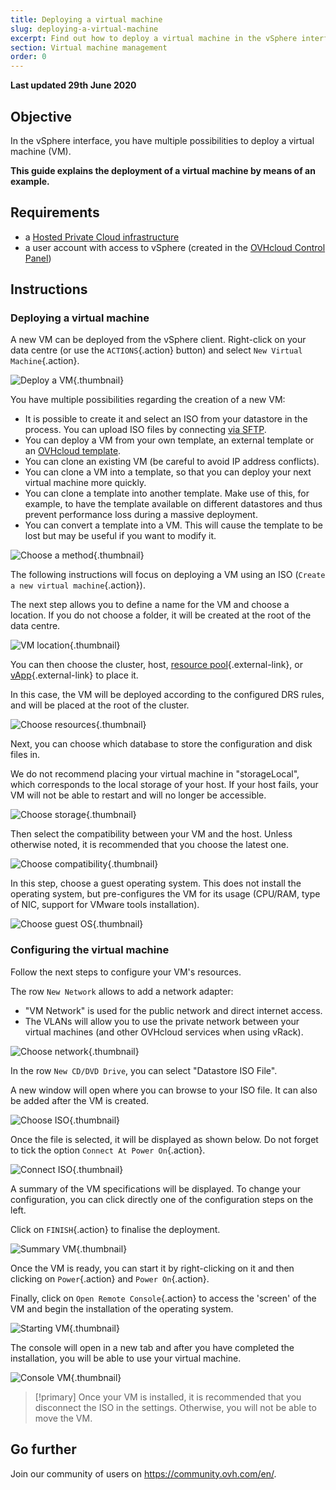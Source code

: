 ```yaml
---
title: Deploying a virtual machine
slug: deploying-a-virtual-machine
excerpt: Find out how to deploy a virtual machine in the vSphere interface
section: Virtual machine management
order: 0
---
```


**Last updated 29th June 2020**

## Objective

In the vSphere interface, you have multiple possibilities to deploy a virtual machine (VM). 

**This guide explains the deployment of a virtual machine by means of an example.**

## Requirements

- a [Hosted Private Cloud infrastructure](https://www.ovhcloud.com/en-sg/enterprise/products/hosted-private-cloud/)
- a user account with access to vSphere (created in the [OVHcloud Control Panel](https://ca.ovh.com/auth/?action=gotomanager))

## Instructions

### Deploying a virtual machine

A new VM can be deployed from the vSphere client. Right-click on your data centre (or use the  `ACTIONS`{.action} button) and select `New Virtual Machine`{.action}.

![Deploy a VM](images/vm01.png){.thumbnail}

You have multiple possibilities regarding the creation of a new VM:

- It is possible to create it and select an ISO from your datastore in the process. You can upload ISO files by connecting [via SFTP](../sftp_connection/).
- You can deploy a VM from your own template, an external template or an [OVHcloud template](https://docs.ovh.com/gb/en/private-cloud/deploy-ovh-template/).
- You can clone an existing VM (be careful to avoid IP address conflicts).
- You can clone a VM into a template, so that you can deploy your next virtual machine more quickly.
- You can clone a template into another template. Make use of this, for example, to have the template available on different datastores and thus prevent performance loss during a massive deployment.
- You can convert a template into a VM. This will cause the template to be lost but may be useful if you want to modify it.

![Choose a method](images/vm02.png){.thumbnail}

The following instructions will focus on deploying a VM using an ISO (`Create a new virtual machine`{.action}).

The next step allows you to define a name for the VM and choose a location. If you do not choose a folder, it will be created at the root of the data centre.

![VM location](images/vm03.png){.thumbnail}

You can then choose the cluster, host, [resource pool](https://docs.vmware.com/en/VMware-vSphere/6.7/com.vmware.vsphere.resmgmt.doc/GUID-60077B40-66FF-4625-934A-641703ED7601.html){.external-link}, or [vApp](https://docs.vmware.com/en/VMware-vSphere/6.7/com.vmware.vsphere.vm_admin.doc/GUID-E6E9D2A9-D358-4996-9BC7-F8D9D9645290.html){.external-link} to place it.

In this case, the VM will be deployed according to the configured DRS rules, and will be placed at the root of the cluster.

![Choose resources](images/vm04.png){.thumbnail}

Next, you can choose which database to store the configuration and disk files in.

We do not recommend placing your virtual machine in "storageLocal", which corresponds to the local storage of your host. If your host fails, your VM will not be able to restart and will no longer be accessible.

![Choose storage](images/vm05.png){.thumbnail}

Then select the compatibility between your VM and the host. Unless otherwise noted, it is recommended that you choose the latest one.

![Choose compatibility](images/vm06.png){.thumbnail}

In this step, choose a guest operating system. This does not install the operating system, but pre-configures the VM for its usage (CPU/RAM, type of NIC, support for VMware tools installation).

![Choose guest OS](images/vm07.png){.thumbnail}

### Configuring the virtual machine

Follow the next steps to configure your VM's resources.

The row `New Network` allows to add a network adapter:

- "VM Network" is used for the public network and direct internet access.
- The VLANs will allow you to use the private network between your virtual machines (and other OVHcloud services when using vRack).

![Choose network](images/vm08.png){.thumbnail}

In the row `New CD/DVD Drive`, you can select "Datastore ISO File".

A new window will open where you can browse to your ISO file. It can also be added after the VM is created.

![Choose ISO](images/vm09.png){.thumbnail}

Once the file is selected, it will be displayed as shown below. Do not forget to tick the option `Connect At Power On`{.action}.

![Connect ISO](images/vm10.png){.thumbnail}

A summary of the VM specifications will be displayed. To change your configuration, you can click directly one of the configuration steps on the left.

Click on `FINISH`{.action} to finalise the deployment.

![Summary VM](images/vm11.png){.thumbnail}

Once the VM is ready, you can start it by right-clicking on it and then clicking on `Power`{.action} and `Power On`{.action}. 

Finally, click on `Open Remote Console`{.action} to access the 'screen' of the VM and begin the installation of the operating system.

![Starting VM](images/vm12.png){.thumbnail}

The console will open in a new tab and after you have completed the installation, you will be able to use your virtual machine.

![Console VM](images/vm13.png){.thumbnail}

> [!primary]
> Once your VM is installed, it is recommended that you disconnect the ISO in the settings. Otherwise, you will not be able to move the VM.
>

## Go further

Join our community of users on <https://community.ovh.com/en/>.
